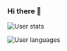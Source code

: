### Hi there 👋

<!--
**glenux/glenux** is a ✨ _special_ ✨ repository because its `README.md` (this file) appears on your GitHub profile.

Here are some ideas to get you started:

- 🔭 I’m currently working on ...
- 🌱 I’m currently learning ...
- 👯 I’m looking to collaborate on ...
- 🤔 I’m looking for help with ...
- 💬 Ask me about ...
- 📫 How to reach me: ...
- 😄 Pronouns: ...
- ⚡ Fun fact: ...
-->

![User stats](https://github-readme-stats.vercel.app/api?username=glenux&count_private=true&show_icons=true)

![User languages](https://github-readme-stats.vercel.app/api/top-langs/?username=glenux&hide=javascript,css,html,actionscript,shell,makefile,scss,nsis,dockerfile&langs_count=6)
